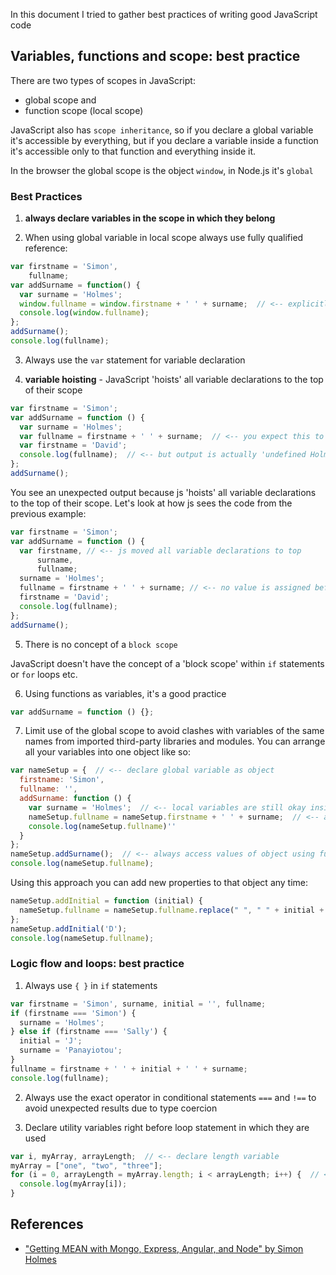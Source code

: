 In this document I tried to gather best practices of writing good JavaScript code

## Variables, functions and scope: best practice

There are two types of scopes in JavaScript:
- global scope and
- function scope (local scope)

JavaScript also has `scope inheritance`, so if you declare a global variable it's accessible by everything, but if you declare a variable inside a function it's accessible only to that function and everything inside it.

In the browser the global scope is the object `window`, in Node.js it's `global`

### Best Practices

1. **always declare variables in the scope in which they belong**

2. When using global variable in local scope always use fully qualified reference:
```js
var firstname = 'Simon',
    fullname;
var addSurname = function() {
  var surname = 'Holmes';
  window.fullname = window.firstname + ' ' + surname;  // <-- explicitly referencing global scope
  console.log(window.fullname);
};
addSurname();
console.log(fullname);
```

3. Always use the `var` statement for variable declaration

4. **variable hoisting** - JavaScript 'hoists' all variable declarations to the top of their scope
```js
var firstname = 'Simon';
var addSurname = function () {
  var surname = 'Holmes';
  var fullname = firstname + ' ' + surname;  // <-- you expect this to use global variable
  var firstname = 'David';
  console.log(fullname);  // <-- but output is actually 'undefined Holmes'
};
addSurname();
```
You see an unexpected output because js 'hoists' all variable declarations to the top of their scope. Let's look at how js sees the code from the previous example:
```js
var firstname = 'Simon';
var addSurname = function () {
  var firstname, // <-- js moved all variable declarations to top
      surname,
      fullname;
  surname = 'Holmes';
  fullname = firstname + ' ' + surname; // <-- no value is assigned before it's used to 'firstname' so it's undefined
  firstname = 'David';
  console.log(fullname);  
};
addSurname();
```

5. There is no concept of a `block scope`

JavaScript doesn't have the concept of a 'block scope' within `if` statements or `for` loops etc. 

6. Using functions as variables, it's a good practice
```js
var addSurname = function () {};
```

7. Limit use of the global scope to avoid clashes with variables of the same names from imported third-party libraries and modules.
You can arrange all your variables into one object like so:
```js
var nameSetup = {  // <-- declare global variable as object
  firstname: 'Simon',
  fullname: '',
  addSurname: function () {
    var surname = 'Holmes';  // <-- local variables are still okay inside functions
    nameSetup.fullname = nameSetup.firstname + ' ' + surname;  // <-- always access values of object using fully qualified reference
    console.log(nameSetup.fullname)''
  }
};
nameSetup.addSurname();  // <-- always access values of object using fully qualified reference
console.log(nameSetup.fullname);
```
Using this approach you can add new properties to that object any time:
```js
nameSetup.addInitial = function (initial) {
  nameSetup.fullname = nameSetup.fullname.replace(" ", " " + initial + " ");
};
nameSetup.addInitial('D');
console.log(nameSetup.fullname);
```

### Logic flow and loops: best practice

1. Always use `{ }` in `if` statements
```js
var firstname = 'Simon', surname, initial = '', fullname;
if (firstname === 'Simon') {
  surname = 'Holmes';
} else if (firstname === 'Sally') {
  initial = 'J';
  surname = 'Panayiotou';
}
fullname = firstname + ' ' + initial + ' ' + surname;
console.log(fullname);
```

2. Always use the exact operator in conditional statements `===` and `!==` to avoid unexpected results due to type coercion

3. Declare utility variables right before loop statement in which they are used
```js
var i, myArray, arrayLength;  // <-- declare length variable
myArray = ["one", "two", "three"];
for (i = 0, arrayLength = myArray.length; i < arrayLength; i++) {  // <-- assign length of array to arrayLength when setting up loop to avoid checking array length property every time
  console.log(myArray[i]);
}
```

## References
- ["Getting MEAN with Mongo, Express, Angular, and Node" by Simon Holmes ][1]

[1]: https://www.manning.com/books/getting-mean-with-mongo-express-angular-and-node